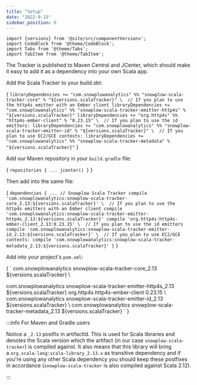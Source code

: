 ```yaml
---
title: "Setup"
date: "2022-9-15"
sidebar_position: 0
---
```


```mdx-code-block
import {versions} from '@site/src/componentVersions';
import CodeBlock from '@theme/CodeBlock';
import Tabs from '@theme/Tabs';
import TabItem from '@theme/TabItem';
```

The Tracker is published to Maven Central and JCenter, which should make it easy to add it as a dependency into your own Scala app.
<Tabs groupId="packager" queryString>
<TabItem value="sbt" label="sbt" default>

Add the Scala Tracker to your build.sbt:

<CodeBlock language="scala" title="build.sbt">{
`libraryDependencies += "com.snowplowanalytics" %% "snowplow-scala-tracker-core" % "${versions.scalaTracker}"
\ 
// If you plan to use the http4s emitter with an Ember client
libraryDependencies += "com.snowplowanalytics" %% "snowplow-scala-tracker-emitter-http4s" % "${versions.scalaTracker}"
libraryDependencies += "org.http4s" %% "http4s-ember-client" % "0.23.15"
\ 
// If you plan to use the id emitters:
libraryDependencies += "com.snowplowanalytics" %% "snowplow-scala-tracker-emitter-id" % "${versions.scalaTracker}"
\ 
// If you plan to use EC2/GCE contexts:
libraryDependencies += "com.snowplowanalytics" %% "snowplow-scala-tracker-metadata" % "${versions.scalaTracker}"`
}</CodeBlock>
</TabItem>

<TabItem value="gradle" label="Gradle">

Add our Maven repository in your `build.gradle` file:

<CodeBlock language="gradle" title="build.gradle">{
`repositories {
    ...
    jcenter()
}`
}</CodeBlock>

Then add into the same file:

<CodeBlock language="gradle" title="build.gradle">{
`dependencies {
    ...
    // Snowplow Scala Tracker
    compile 'com.snowplowanalytics:snowplow-scala-tracker-core_2.13:${versions.scalaTracker}'
\ 
    // If you plan to use the http4s emitters with an Ember client
    compile 'com.snowplowanalytics:snowplow-scala-tracker-emitter-http4s_2.13:${versions.scalaTracker}'
    compile 'org.http4s:http4s-ember-client_2.13:0.23.15'
\ 
    // If you plan to use the id emitters
    compile 'com.snowplowanalytics:snowplow-scala-tracker-emitter-id_2.13:${versions.scalaTracker}'
\ 
    // If you plan to use EC2/GCE contexts:
    compile 'com.snowplowanalytics:snowplow-scala-tracker-metadata_2.13:${versions.scalaTracker}'
}`
}</CodeBlock>
</TabItem>

<TabItem value="maven" label="Maven">

Add into your project's `pom.xml`:

<CodeBlock language="maven" title="pom.xml">{
`<dependency>
    <groupId>com.snowplowanalytics</groupId>
    <artifactId>snowplow-scala-tracker-core_2.13</artifactId>
    <version>${versions.scalaTracker}</version>
</dependency>
\ 
<!-- If you plan to use the http4s emitter with an Ember client: -->
<dependency>
    <groupId>com.snowplowanalytics</groupId>
    <artifactId>snowplow-scala-tracker-emitter-http4s_2.13</artifactId>
    <version>${versions.scalaTracker}</version>
</dependency>
<dependency>
    <groupId>org.http4s</groupId>
    <artifactId>http4s-ember-client</artifactId>
    <version>0.23.15</version>
</dependency>
\ 
<!-- If you plan to use the id emitters: -->
<dependency>
    <groupId>com.snowplowanalytics</groupId>
    <artifactId>snowplow-scala-tracker-emitter-id_2.13</artifactId>
    <version>${versions.scalaTracker}</version>
</dependency>
\ 
<!-- If you plan to use EC2/GCE contexts: -->
<dependency>
    <groupId>com.snowplowanalytics</groupId>
    <artifactId>snowplow-scala-tracker-metadata_2.13</artifactId>
    <version>${versions.scalaTracker}</version>
</dependency>`
}</CodeBlock>

</TabItem>
</Tabs>

:::info For Maven and Gradle users

Notice a `_2.13` postfix in artifactId. This is used for Scala libraries and denotes the Scala version which the artifact (in our case `snowplow-scala-tracker`) is compiled against. It also means that this library will bring a `org.scala-lang:scala-library_2.13.x` as transitive dependency and if you're using any other Scala dependency you should keep these postfixes in accordance (`snowplow-scala-tracker` is also compiled against Scala 2.12).

:::
